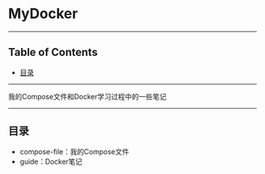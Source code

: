 # MyDocker

<!-- File: README.md -->
<!-- Author: YJ -->
<!-- Email: yj1516268@outlook.com -->
<!-- Created Time: 2021-04-22 08:41:57 -->

---

## Table of Contents

<!-- vim-markdown-toc GFM -->

* [目录](#目录)

<!-- vim-markdown-toc -->

---

我的Compose文件和Docker学习过程中的一些笔记

---

## 目录

- compose-file：我的Compose文件
- guide：Docker笔记

